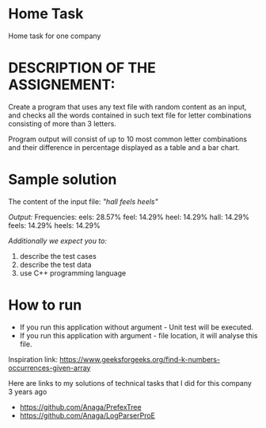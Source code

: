 # Home Task
Home task for one company

# DESCRIPTION OF THE ASSIGNEMENT:
Create a program that uses any text file with random content as an input, and checks
all the words contained in such text file for letter combinations consisting of more than
3 letters.

Program output will consist of up to 10 most common letter combinations and their
difference in percentage displayed as a table and a bar chart.

# Sample solution
The content of the input file:
_"hall feels heels"_

*Output:*
Frequencies:
eels: 28.57%
feel: 14.29%
heel: 14.29%
hall: 14.29%
feels: 14.29%
heels: 14.29%

*Additionally we expect you to:*
1) describe the test cases
2) describe the test data
3) use C++ programming language 

# How to run
* If you run this application without argument - Unit test will be executed.
* If you run this application with argument - file location, it will analyse this file.

Inspiration link: 
 https://www.geeksforgeeks.org/find-k-numbers-occurrences-given-array

Here are links to my solutions of technical tasks that I did for this company 3 years ago
* https://github.com/Anaga/PrefexTree
* https://github.com/Anaga/LogParserProE
